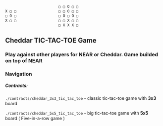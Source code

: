 ```rust
                        ▢ ▢ O ▢ ▢
X ▢ ▢                   ▢ ▢ O ▢ ▢    
▢ O ▢                   ▢ O ▢ O ▢ 
X ▢ ▢                   ▢ ▢ X ▢ ▢
                        ▢ X X X ▢  
```
## Cheddar TIC-TAC-TOE Game
### Play against other players for NEAR or Cheddar. Game builded on top of NEAR


### Navigation
##### Contracts:

`./contracts/cheddar_3x3_tic_tac_toe` - classic tic-tac-toe game 
with **3x3** board

`./contracts/cheddar_5x5_tic_tac_toe` - big tic-tac-toe game 
with **5x5** board ( Five-in-a-row game )